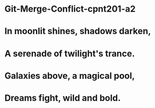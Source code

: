 # Git-Merge-Conflict-cpnt201-a2

# In moonlit shines, shadows darken,

# A serenade of twilight's trance.

# Galaxies above, a magical pool,

# Dreams fight, wild and bold.
